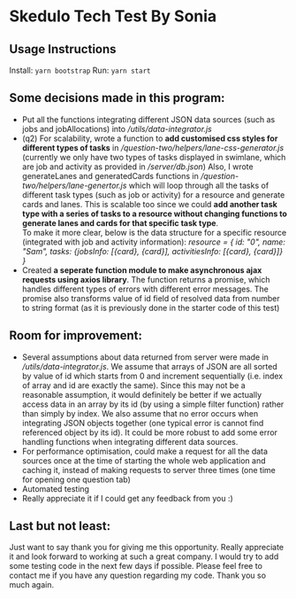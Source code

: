 # Skedulo Tech Test By Sonia

## Usage Instructions
Install:
    ```yarn bootstrap```
Run:
    ```yarn start```

## Some decisions made in this program:
- Put all the functions integrating different JSON data sources (such as jobs and jobAllocations) into <em>/utils/data-integrator.js</em>
- (q2) For scalability, wrote a function to <strong>add customised css styles for different types of tasks</strong> in <em>/question-two/helpers/lane-css-generator.js</em> (currently we only have two types of tasks displayed in swimlane, which are job and activity as provided in <em>/server/db.json</em>) Also, I wrote generateLanes and generatedCards functions in <em>/question-two/helpers/lane-genertor.js</em> which will loop through all the tasks of different task types (such as job or activity) for a resource and generate cards and lanes. This is scalable too since we could <strong>add another task type with a series of tasks to a resource without changing functions to generate lanes and cards for that specific task type</strong>.
<br />To make it more clear, below is the data structure for a specific resource (integrated with job and activity information): <em>resource = { id: "0", name: "Sam", tasks: {jobsInfo: [{card}, {card}], activitiesInfo: [{card}, {card}]} }</em><br />
- Created <strong>a seperate function module to make asynchronous ajax requests using axios library</strong>. The function returns a promise, which handles different types of errors with different error messages. The promise also transforms value of id field of resolved data from number to string format (as it is previously done in the starter code of this test)


## Room for improvement:
- Several assumptions about data returned from server were made in <em>/utils/data-integrator.js</em>. We assume that arrays of JSON are all sorted by value of id which starts from 0 and increment sequentially (i.e. index of array and id are exactly the same). Since this may not be a reasonable assumption, it would definitely be better if we actually access data in an array by its id (by using a simple filter function) rather than simply by index. We also assume that no error occurs when integrating JSON objects together (one typical error is cannot find referenced object by its id). It could be more robust to add some error handling functions when integrating different data sources. 
- For performance optimisation, could make a request for all the data sources once at the time of starting the whole web application and caching it, instead of making requests to server three times (one time for opening one question tab)
- Automated testing
- Really appreciate it if I could get any feedback from you :)

## Last but not least:
  Just want to say thank you for giving me this opportunity. Really appreciate it and look forward to working at such a great company. I would try to add some testing code in the next few days if possible. 
  Please feel free to contact me if you have any question regarding my code. Thank you so much again. 
